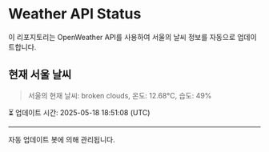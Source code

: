 
# Weather API Status

이 리포지토리는 OpenWeather API를 사용하여 서울의 날씨 정보를 자동으로 업데이트합니다.

## 현재 서울 날씨
> 서울의 현재 날씨: broken clouds, 온도: 12.68°C, 습도: 49%

⏳ 업데이트 시간: 2025-05-18 18:51:08 (UTC)

---
자동 업데이트 봇에 의해 관리됩니다.
